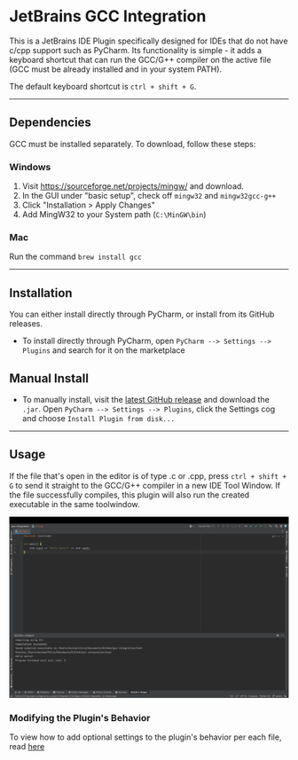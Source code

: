 # JetBrains GCC Integration

This is a JetBrains IDE Plugin specifically designed for IDEs that do not have c/cpp support such as PyCharm. Its functionality is simple - it adds a keyboard shortcut that can run the GCC/G++ compiler on the active file (GCC must be already installed and in your system PATH).

The default keyboard shortcut is `ctrl + shift + G`.

---- 

## Dependencies

GCC must be installed separately. To download, follow these steps:

### Windows

1) Visit https://sourceforge.net/projects/mingw/ and download.
2) In the GUI under "basic setup", check off `mingw32` and `mingw32gcc-g++`
3) Click "Installation > Apply Changes"
4) Add MingW32 to your System path (`C:\MinGW\bin`)

### Mac

Run the command `brew install gcc`

----

## Installation

You can either install directly through PyCharm, or install from its GitHub releases.

- To install directly through PyCharm, open `PyCharm --> Settings --> Plugins` and search for it on the marketplace

## Manual Install

- To manually install, visit the [latest GitHub release](https://github.com/feelixs/gcc-integration/releases) and download the `.jar`. Open `PyCharm --> Settings --> Plugins`, click the Settings cog and choose `Install Plugin from disk...`

----

## Usage

If the file that's open in the editor is of type .c or .cpp, press `ctrl + shift + G` to send it straight to the GCC/G++ compiler in a new IDE Tool Window. If the file successfully compiles, this plugin will also run the created executable in the same toolwindow.

![preview](plugin-preview.png)

### Modifying the Plugin's Behavior

To view how to add optional settings to the plugin's behavior per each file, read [here](config.md)

